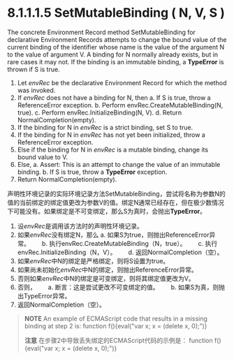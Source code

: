 # 8.1.1.1.5 SetMutableBinding ( N, V, S )

The concrete Environment Record method SetMutableBinding for declarative Environment Records attempts to change the bound value of the current binding of the identifier whose name is the value of the argument N to the value of argument V. A binding for N normally already exists, but in rare cases it may not. If the binding is an immutable binding, a **TypeError** is thrown if S is true.

1. Let *envRec* be the declarative Environment Record for which the method was invoked.
2. If *envRec* does not have a binding for N, then
      a. If S is true, throw a ReferenceError exception.
      b. Perform envRec.CreateMutableBinding(N, true).
      c. Perform envRec.InitializeBinding(N, V).
      d. Return NormalCompletion(empty).
3. If the binding for N in *envRec* is a strict binding, set S to true.
4. If the binding for N in *envRec* has not yet been initialized, throw a ReferenceError exception.
5. Else if the binding for N in *envRec* is a mutable binding, change its bound value to V.
6. Else,
      a. Assert: This is an attempt to change the value of an immutable binding.
      b. If S is true, throw a **TypeError** exception.
7. Return NormalCompletion(empty).

声明性环境记录的实际环境记录方法SetMutableBinding，尝试将名称为参数N的值的当前绑定的绑定值更改为参数V的值。绑定N通常已经存在，但在极少数情况下可能没有。如果绑定是不可变绑定，那么S为真时，会抛出**TypeError**。

1. 设*envRec*是调用该方法时的声明性环境记录。
2. 如果*envRec*没有绑定N，那么
      a. 如果S为true，则抛出ReferenceError异常。
      b. 执行envRec.CreateMutableBinding（N，true）。
      c. 执行envRec.InitializeBinding（N，V）。
      d. 返回NormalCompletion（空）。
3. 如果*envRec*中N的绑定是严格绑定，则将S设置为true。
4. 如果尚未初始化*envRec*中N的绑定，则抛出ReferenceError异常。
5. 否则如果*envRec*中N的绑定是可变绑定，则将其绑定值更改为V。
6. 否则，
      a. 断言：这是尝试更改不可变绑定的值。
      b. 如果S为真，则抛出TypeError异常。
7. 返回NormalCompletion（空）。

> **NOTE** An example of ECMAScript code that results in a missing binding at step 2 is:
> function f(){eval("var x; x = (delete x, 0);")}
>
> **注意** 在步骤2中导致丢失绑定的ECMAScript代码的示例是：
> function f(){eval("var x; x = (delete x, 0);")}